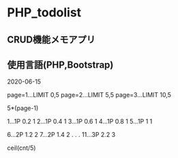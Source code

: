 # PHP_todolist

## CRUD機能メモアプリ 

## 使用言語(PHP,Bootstrap)
2020-06-15


page=1...LIMIT 0,5
page=2...LIMIT 5,5
page=3...LIMIT 10,5

5*(page-1)

1...1P 0.2 1
2...1P 0.4 1
3...1P 0.6 1
4...1P 0.8 1
5...1P 1 1

6...2P 1.2 2
7...2P 1.4 2
.
.
.
11...3P 2.2 3

ceil(cnt/5)
